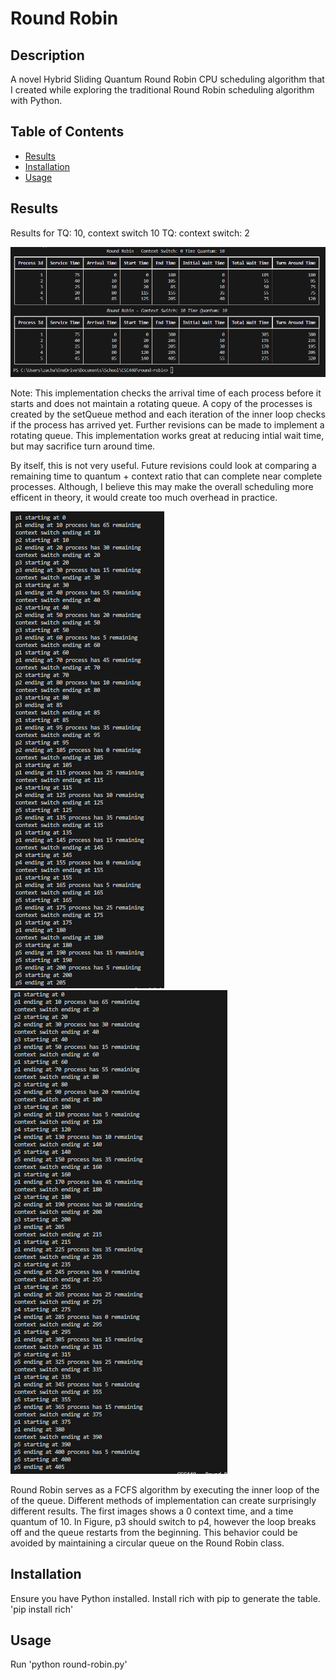 # Round Robin 

## Description

A novel Hybrid Sliding Quantum Round Robin CPU scheduling algorithm that I created while exploring the traditional Round Robin scheduling algorithm with Python.  

## Table of Contents
- [Results](#results)
- [Installation](#installation)
- [Usage](#usage)

## Results


Results for TQ: 10, context switch 10  TQ: context switch: 2

![Results output](./results/results.png)

Note: This implementation checks the arrival time of each process before it starts and does not maintain a rotating queue. A copy of the processes is created by the setQueue method and each iteration of the inner loop checks if the process has arrived yet. Further revisions can be made to implement a rotating queue. This implementation works great at reducing intial wait time, but may sacrifice turn around time. 

By itself, this is not very useful. Future revisions could look at comparing a remaining time to quantum + context ratio that can complete near complete processes. Although, I believe this may make the overall scheduling more efficent in theory, it would create too much overhead in practice. 

![Context 0](./results/gantt-0-context.PNG) ![Context 10](./results/gantt-10-context.PNG)

Round Robin serves as a FCFS algorithm by executing the inner loop of the of the queue. Different methods of implementation can create surprisingly different results. The first images shows a 0 context time, and a time quantum of 10. In Figure, p3 should switch to p4, however the loop breaks off and the queue restarts from the beginning. This behavior could be avoided by maintaining a circular queue on the Round Robin class. 

## Installation

Ensure you have Python installed. Install rich with pip to generate the table. 'pip install rich'

## Usage

Run 'python round-robin.py'



